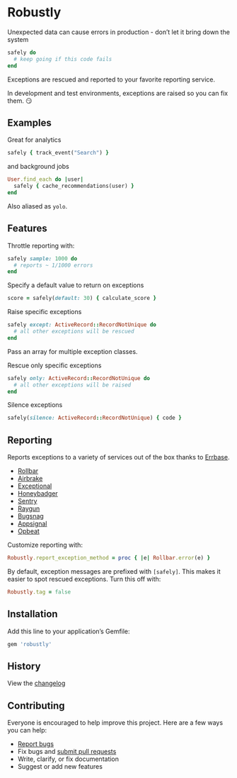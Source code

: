 # Robustly

Unexpected data can cause errors in production - don’t let it bring down the system

```ruby
safely do
  # keep going if this code fails
end
```

Exceptions are rescued and reported to your favorite reporting service.

In development and test environments, exceptions are raised so you can fix them. :smirk:

## Examples

Great for analytics

```ruby
safely { track_event("Search") }
```

and background jobs

```ruby
User.find_each do |user|
  safely { cache_recommendations(user) }
end
```

Also aliased as `yolo`.

## Features

Throttle reporting with:

```ruby
safely sample: 1000 do
  # reports ~ 1/1000 errors
end
```

Specify a default value to return on exceptions

```ruby
score = safely(default: 30) { calculate_score }
```

Raise specific exceptions

```ruby
safely except: ActiveRecord::RecordNotUnique do
  # all other exceptions will be rescued
end
```

Pass an array for multiple exception classes.

Rescue only specific exceptions

```ruby
safely only: ActiveRecord::RecordNotUnique do
  # all other exceptions will be raised
end
```

Silence exceptions

```ruby
safely(silence: ActiveRecord::RecordNotUnique) { code }
```

## Reporting

Reports exceptions to a variety of services out of the box thanks to [Errbase](https://github.com/ankane/errbase).

- [Rollbar](https://rollbar.com/)
- [Airbrake](https://airbrake.io/)
- [Exceptional](http://www.exceptional.io/)
- [Honeybadger](https://www.honeybadger.io/)
- [Sentry](https://getsentry.com/)
- [Raygun](https://raygun.io/)
- [Bugsnag](https://bugsnag.com/)
- [Appsignal](https://appsignal.com/)
- [Opbeat](https://opbeat.com/)

Customize reporting with:

```ruby
Robustly.report_exception_method = proc { |e| Rollbar.error(e) }
```

By default, exception messages are prefixed with `[safely]`. This makes it easier to spot rescued exceptions. Turn this off with:

```ruby
Robustly.tag = false
```

## Installation

Add this line to your application’s Gemfile:

```ruby
gem 'robustly'
```

## History

View the [changelog](https://github.com/ankane/robustly/blob/master/CHANGELOG.md)

## Contributing

Everyone is encouraged to help improve this project. Here are a few ways you can help:

- [Report bugs](https://github.com/ankane/robustly/issues)
- Fix bugs and [submit pull requests](https://github.com/ankane/robustly/pulls)
- Write, clarify, or fix documentation
- Suggest or add new features
